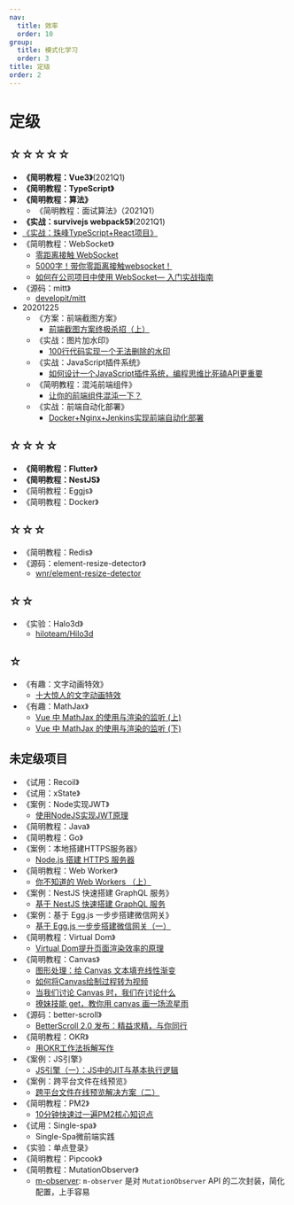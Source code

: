 ```yaml
---
nav:
  title: 效率
  order: 10
group:
  title: 模式化学习
  order: 3
title: 定级
order: 2
---
```


# 定级

## ☆☆☆☆☆

- **《简明教程：Vue3》**(2021Q1)
- **《简明教程：TypeScript》**
- **《简明教程：算法》**
  - 《简明教程：面试算法》（2021Q1）
- **《实战：survivejs webpack5》**(2021Q1)
- [《实战：珠峰TypeScript+React项目》](https://github.com/weisuoke/zf-ts-react)
- 《简明教程：WebSocket》
  - [零距离接触 WebSocket](https://mp.weixin.qq.com/s/6pwYnUkl5BNo9CgEvA1Jlg)
  - [5000字！带你零距离接触websocket！](https://mp.weixin.qq.com/s/ui29QjnulMhnaFB0x4sCVw)
  - [如何在公司项目中使用 WebSocket— 入门实战指南](https://mp.weixin.qq.com/s/QY9mYVpqp25Ga-TSfJ6H_A)
- 《源码：mitt》
  - [developit/mitt](https://github.com/developit/mitt)
- 20201225
  - 《方案：前端截图方案》
    - [前端截图方案终极杀招（上）](https://mp.weixin.qq.com/s/ywT3RKJXOwH-Dd9EOVDgvg)
  - 《实战：图片加水印》
    - [100行代码实现一个无法删除的水印](https://juejin.im/post/5f12a19e5188252e974f0531?utm_source=gold_browser_extension)
  - 《实战：JavaScript插件系统》
    - [如何设计一个JavaScript插件系统，编程思维比死磕API更重要](https://juejin.im/post/6867335238905921543?utm_source=gold_browser_extension)
  - 《简明教程：混沌前端组件》
    - [让你的前端组件混沌一下？](https://juejin.im/post/6871114023849426952?utm_source=gold_browser_extension)
  - 《实战：前端自动化部署》
    - [Docker+Nginx+Jenkins实现前端自动化部署](https://juejin.im/post/6869736425953165319?utm_source=gold_browser_extension)

## ☆☆☆☆

- **《简明教程：Flutter》**
- **《简明教程：NestJS》**
- 《简明教程：Eggjs》
- 《简明教程：Docker》

## ☆☆☆

- 《简明教程：Redis》
- 《源码：element-resize-detector》
  - [wnr/element-resize-detector](https://github.com/wnr/element-resize-detector)

## ☆☆

- 《实验：Halo3d》
  - [hiloteam/Hilo3d](https://github.com/hiloteam/Hilo3d)

## ☆

- 《有趣：文字动画特效》
  - [十大惊人的文字动画特效](https://juejin.im/post/5efab10ff265da22e610d2d0?utm_source=gold_browser_extension)
- 《有趣：MathJax》
  - [Vue 中 MathJax 的使用与渲染的监听 (上)](https://juejin.im/post/6888980313281265677?utm_source=gold_browser_extension)
  - [Vue 中 MathJax 的使用与渲染的监听 (下)](https://juejin.im/post/6889356770012528648?utm_source=gold_browser_extension)

## 未定级项目

- 《试用：Recoil》
- 《试用：xState》
- 《案例：Node实现JWT》
  - [使用NodeJS实现JWT原理](https://mp.weixin.qq.com/s/LawbDakuqmOLKaW0xBbzGg)
- 《简明教程：Java》
- 《简明教程：Go》
- 《案例：本地搭建HTTPS服务器》
  - [Node.js 搭建 HTTPS 服务器](https://mp.weixin.qq.com/s/Eq3M51L6lPBo25v4VVxXXw)
- 《简明教程：Web Worker》
	- [你不知道的 Web Workers （上）](https://juejin.im/post/5ef2a554f265da02e47d952b?utm_source=gold_browser_extension)
- 《案例：NestJS 快速搭建 GraphQL 服务》
  - [基于 NestJS 快速搭建 GraphQL 服务](https://juejin.im/post/5f1556c2f265da22be0d964e?utm_source=gold_browser_extension)
- 《案例：基于 Egg.js 一步步搭建微信网关》
  - [基于 Egg.js 一步步搭建微信网关（一）](https://juejin.im/post/6871889924480565255?utm_source=gold_browser_extension)
- 《简明教程：Virtual Dom》
  - [Virtual Dom提升页面渲染效率的原理](https://mp.weixin.qq.com/s/Ak-ZSIWR1AfYKHw5sbxgtw)
- 《简明教程：Canvas》
  - [图形处理：给 Canvas 文本填充线性渐变](https://mp.weixin.qq.com/s/ixxLPZn9Di-NZJTvKqL98w)
  - [如何将Canvas绘制过程转为视频](https://mp.weixin.qq.com/s/oXSjEF8cqfk-i_3NWKnXBQ)
  - [当我们讨论 Canvas 时，我们在讨论什么](https://juejin.im/post/6888940697257574414?utm_source=gold_browser_extension)
  - [撩妹技能 get，教你用 canvas 画一场流星雨](https://mp.weixin.qq.com/s/tlwFisr7-sebc3Q7ntqFtw)
- 《源码：better-scroll》
  - [BetterScroll 2.0 发布：精益求精，与你同行](https://juejin.im/post/6868086607027650573?utm_source=gold_browser_extension#heading-7)
- 《简明教程：OKR》
  - [用OKR工作法拆解写作](https://mp.weixin.qq.com/s/0w5Uf-R_9HMbkMwJasZ3Mw)
- 《案例：JS引擎》
  - [JS引擎（一）：JS中的JIT与基本执行逻辑](https://juejin.im/post/6863269040300032008?utm_source=gold_browser_extension)
- 《案例：跨平台文件在线预览》
  - [跨平台文件在线预览解决方案（二）](https://juejin.im/post/6864430135135698957?utm_source=gold_browser_extension)
- 《简明教程：PM2》
  - [10分钟快速过一遍PM2核心知识点](https://mp.weixin.qq.com/s/dR2CuRuzs_RbOrPuD10Y1w)
- 《试用：Single-spa》
  - Single-Spa微前端实践
- 《实验：单点登录》
- 《简明教程：Pipcook》
- 《简明教程：MutationObserver》
  - [m-observer](https://www.npmjs.com/package/m-observer): `m-observer` 是对 `MutationObserver` API 的二次封装，简化配置，上手容易 

